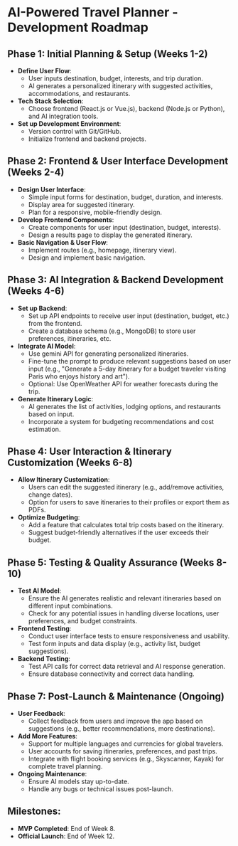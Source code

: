 # AI-Powered Travel Planner - Development Roadmap

## Phase 1: Initial Planning & Setup (Weeks 1-2)
- **Define User Flow**: 
  - User inputs destination, budget, interests, and trip duration.
  - AI generates a personalized itinerary with suggested activities, accommodations, and restaurants.
- **Tech Stack Selection**: 
  - Choose frontend (React.js or Vue.js), backend (Node.js or Python), and AI integration tools.
- **Set up Development Environment**:
  - Version control with Git/GitHub.
  - Initialize frontend and backend projects.

## Phase 2: Frontend & User Interface Development (Weeks 2-4)
- **Design User Interface**:
  - Simple input forms for destination, budget, duration, and interests.
  - Display area for suggested itinerary.
  - Plan for a responsive, mobile-friendly design.
- **Develop Frontend Components**:
  - Create components for user input (destination, budget, interests).
  - Design a results page to display the generated itinerary.
- **Basic Navigation & User Flow**:
  - Implement routes (e.g., homepage, itinerary view).
  - Design and implement basic navigation.

## Phase 3: AI Integration & Backend Development (Weeks 4-6)
- **Set up Backend**:
  - Set up API endpoints to receive user input (destination, budget, etc.) from the frontend.
  - Create a database schema (e.g., MongoDB) to store user preferences, itineraries, etc.
- **Integrate AI Model**:
  - Use gemini API for generating personalized itineraries.
  - Fine-tune the prompt to produce relevant suggestions based on user input (e.g., "Generate a 5-day itinerary for a budget traveler visiting Paris who enjoys history and art").
  - Optional: Use OpenWeather API for weather forecasts during the trip.
- **Generate Itinerary Logic**:
  - AI generates the list of activities, lodging options, and restaurants based on input.
  - Incorporate a system for budgeting recommendations and cost estimation.

## Phase 4: User Interaction & Itinerary Customization (Weeks 6-8)
- **Allow Itinerary Customization**:
  - Users can edit the suggested itinerary (e.g., add/remove activities, change dates).
  - Option for users to save itineraries to their profiles or export them as PDFs.
- **Optimize Budgeting**:
  - Add a feature that calculates total trip costs based on the itinerary.
  - Suggest budget-friendly alternatives if the user exceeds their budget.

## Phase 5: Testing & Quality Assurance (Weeks 8-10)
- **Test AI Model**:
  - Ensure the AI generates realistic and relevant itineraries based on different input combinations.
  - Check for any potential issues in handling diverse locations, user preferences, and budget constraints.
- **Frontend Testing**:
  - Conduct user interface tests to ensure responsiveness and usability.
  - Test form inputs and data display (e.g., activity list, budget suggestions).
- **Backend Testing**:
  - Test API calls for correct data retrieval and AI response generation.
  - Ensure database connectivity and correct data handling.

## Phase 7: Post-Launch & Maintenance (Ongoing)
- **User Feedback**:
  - Collect feedback from users and improve the app based on suggestions (e.g., better recommendations, more destinations).
- **Add More Features**:
  - Support for multiple languages and currencies for global travelers.
  - User accounts for saving itineraries, preferences, and past trips.
  - Integrate with flight booking services (e.g., Skyscanner, Kayak) for complete travel planning.
- **Ongoing Maintenance**:
  - Ensure AI models stay up-to-date.
  - Handle any bugs or technical issues post-launch.

## Milestones:
- **MVP Completed**: End of Week 8.
- **Official Launch**: End of Week 12.

